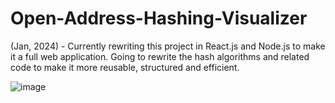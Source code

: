 # Open-Address-Hashing-Visualizer
(Jan, 2024) - Currently rewriting this project in React.js and Node.js to make it a full web application. 
Going to rewrite the hash algorithms and related code to make it more reusable, structured and efficient.

![image](https://github.com/user-attachments/assets/1e7721e9-e32a-4963-a058-e3c0d2245f32)
